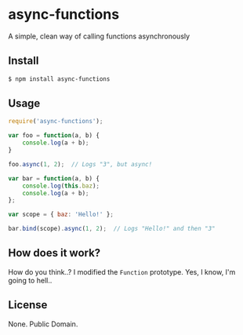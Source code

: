# async-functions

A simple, clean way of calling functions asynchronously

## Install

```bash
$ npm install async-functions
```

## Usage

```javascript
require('async-functions');

var foo = function(a, b) {
	console.log(a + b);
}

foo.async(1, 2);  // Logs "3", but async!

var bar = function(a, b) {
	console.log(this.baz);
	console.log(a + b);
};

var scope = { baz: 'Hello!' };

bar.bind(scope).async(1, 2);  // Logs "Hello!" and then "3"
```

## How does it work?

How do you think..? I modified the `Function` prototype. Yes, I know, I'm going to hell..

## License

None. Public Domain.

